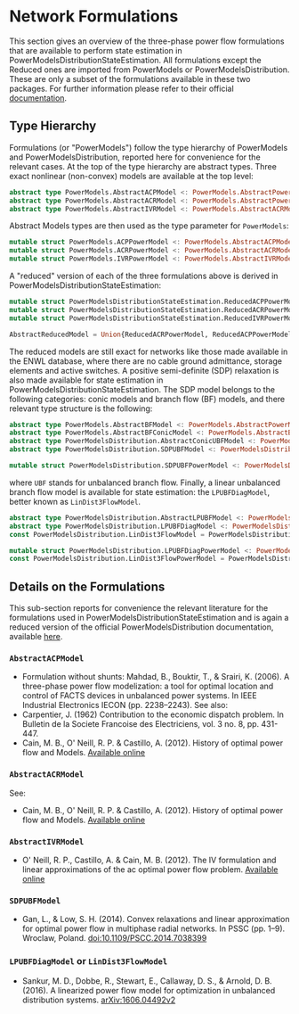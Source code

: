 # Network Formulations

This section gives an overview of the three-phase power flow formulations that are available to perform state estimation in PowerModelsDistributionStateEstimation. All formulations except the Reduced ones are imported from PowerModels or PowerModelsDistribution. These are only a subset of the formulations available in these two packages. For further information please refer to their official [documentation](https://lanl-ansi.github.io/PowerModelsDistribution.jl/stable/formulations/).

## Type Hierarchy

Formulations (or "PowerModels") follow the type hierarchy of PowerModels and PowerModelsDistribution, reported here for convenience for the relevant cases.
At the top of the type hierarchy are abstract types. Three exact nonlinear (non-convex) models are available at the top level:

```julia
abstract type PowerModels.AbstractACPModel <: PowerModels.AbstractPowerModel end
abstract type PowerModels.AbstractACRModel <: PowerModels.AbstractPowerModel end
abstract type PowerModels.AbstractIVRModel <: PowerModels.AbstractACRModel end
```

Abstract Models types are then used as the type parameter for `PowerModels`:

```julia
mutable struct PowerModels.ACPPowerModel <: PowerModels.AbstractACPModel PowerModels.@pm_fields end
mutable struct PowerModels.ACRPowerModel <: PowerModels.AbstractACRModel PowerModels.@pm_fields end
mutable struct PowerModels.IVRPowerModel <: PowerModels.AbstractIVRModel PowerModels.@pm_fields end
```

A "reduced" version of each of the three formulations above is derived in PowerModelsDistributionStateEstimation:

```julia
mutable struct PowerModelsDistributionStateEstimation.ReducedACPPowerModel <: PowerModels.AbstractACPModel PowerModels.@pm_fields end
mutable struct PowerModelsDistributionStateEstimation.ReducedACRPowerModel <: PowerModels.AbstractACRModel PowerModels.@pm_fields end
mutable struct PowerModelsDistributionStateEstimation.ReducedIVRPowerModel <: PowerModels.AbstractIVRModel PowerModels.@pm_fields end

AbstractReducedModel = Union{ReducedACRPowerModel, ReducedACPPowerModel}
```

The reduced models are still exact for networks like those made available in the ENWL database, where there are no cable ground admittance, storage elements and active switches.
A positive semi-definite (SDP) relaxation is also made available for state estimation in PowerModelsDistributionStateEstimation. The SDP model belongs to the following categories: conic models and branch flow (BF) models, and there relevant type structure is the following:

```julia
abstract type PowerModels.AbstractBFModel <: PowerModels.AbstractPowerModel end
abstract type PowerModels.AbstractBFConicModel <: PowerModels.AbstractBFModel end
abstract type PowerModelsDistribution.AbstractConicUBFModel <: PowerModels.AbstractBFConicModel end
abstract type PowerModelsDistribution.SDPUBFModel <: PowerModelsDistribution.AbstractConicUBFModel end

mutable struct PowerModelsDistribution.SDPUBFPowerModel <: PowerModelsDistribution.SDPUBFModel PowerModels.@pm_fields end
```
where `UBF` stands for unbalanced branch flow. Finally, a linear unbalanced branch flow model is available for state estimation: the `LPUBFDiagModel`, better known as `LinDist3FlowModel`.

```julia
abstract type PowerModelsDistribution.AbstractLPUBFModel <: PowerModelsDistribution.AbstractNLPUBFModel end
abstract type PowerModelsDistribution.LPUBFDiagModel <: PowerModelsDistribution.AbstractLPUBFModel end
const PowerModelsDistribution.LinDist3FlowModel = PowerModelsDistribution.LPUBFDiagModel

mutable struct PowerModelsDistribution.LPUBFDiagPowerModel <: PowerModelsDistribution.LPUBFDiagModel PowerModels.@pm_fields end
const PowerModelsDistribution.LinDist3FlowPowerModel = PowerModelsDistribution.LPUBFDiagPowerModel
```

## Details on the Formulations

This sub-section reports for convenience the relevant literature for the formulations used in PowerModelsDistributionStateEstimation and is again a reduced version of the official PowerModelsDistribution documentation, available [here](https://lanl-ansi.github.io/PowerModelsDistribution.jl/stable/formulation-details/).

### `AbstractACPModel`

- Formulation without shunts: Mahdad, B., Bouktir, T., & Srairi, K. (2006). A three-phase power flow modelization: a tool for optimal location and control of FACTS devices in unbalanced power systems. In IEEE Industrial Electronics IECON (pp. 2238–2243).
See also:
- Carpentier, J. (1962) Contribution to the economic dispatch problem. In Bulletin de la Societe Francoise des Electriciens, vol. 3 no. 8, pp. 431-447.
- Cain, M. B., O' Neill, R. P. & Castillo, A. (2012). History of optimal power flow and Models. [Available online](https://www.ferc.gov/industries/electric/indus-act/market-planning/opf-papers/acopf-1-history-Model-testing.pdf)

### `AbstractACRModel`
See:
- Cain, M. B., O' Neill, R. P. & Castillo, A. (2012). History of optimal power flow and Models. [Available online](https://www.ferc.gov/industries/electric/indus-act/market-planning/opf-papers/acopf-1-history-Model-testing.pdf)

### `AbstractIVRModel`

- O' Neill, R. P., Castillo, A. & Cain, M. B. (2012). The IV formulation and linear approximations of the ac optimal power flow problem. [Available online](https://www.ferc.gov/sites/default/files/2020-05/acopf-2-iv-linearization.pdf)

### `SDPUBFModel`

- Gan, L., & Low, S. H. (2014). Convex relaxations and linear approximation for optimal power flow in multiphase radial networks. In PSSC (pp. 1–9). Wroclaw, Poland. [doi:10.1109/PSCC.2014.7038399](https://doi.org/10.1109/PSCC.2014.7038399)

### `LPUBFDiagModel` or `LinDist3FlowModel`

- Sankur, M. D., Dobbe, R., Stewart, E., Callaway, D. S., & Arnold, D. B. (2016). A linearized power flow model for optimization in unbalanced distribution systems. [arXiv:1606.04492v2](https://arxiv.org/abs/1606.04492v2)
